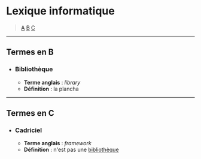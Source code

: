 # Lexique informatique

> [A](#termes-en-a) [B](#termes-en-b) [C](#termes-en-c)

---

## Termes en B

+ ### Bibliothèque
  + **Terme anglais** : _library_
  + **Définition** : la plancha

---

## Termes en C

+ ### Cadriciel
  + **Terme anglais** : _framework_
  + **Définition** : n'est pas une [bibliothèque](#bibliothèque)
